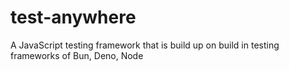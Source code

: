 # test-anywhere
A JavaScript testing framework that is build up on build in testing frameworks of Bun, Deno, Node
